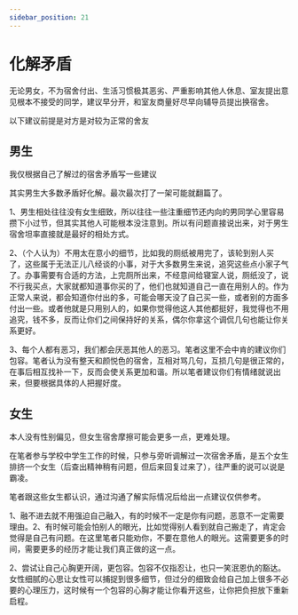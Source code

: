 ```yaml
---
sidebar_position: 21
---
```


# 化解矛盾

无论男女，不为宿舍付出、生活习惯极其恶劣、严重影响其他人休息、室友提出意见根本不接受的同学，建议早分开，和室友商量好尽早向辅导员提出换宿舍。

以下建议前提是对方是对较为正常的舍友

## 男生

我仅根据自己了解过的宿舍矛盾写一些建议

其实男生大多数矛盾好化解。最次最次打了一架可能就翻篇了。

1、男生相处往往没有女生细致，所以往往一些注重细节还内向的男同学心里容易攒下小过节，但其实其他人可能根本没注意到。所以有问题直接说出来，对于男生宿舍坦率直接就是最好的相处方式。

2、（个人认为）不用太在意小的细节，比如我的厕纸被用完了，该轮到别人买了，这些属于无法正儿八经谈的小事，对于大多数男生来说，追究这些点小家子气了。办事需要有合适的方法，上完厕所出来，不经意间给寝室人说，厕纸没了，说不行我买点，大家就都知道事你买的了，他们也就知道自己一直在用别人的。作为正常人来说，都会知道你付出的多，可能会哪天没了自己买一些，或者别的方面多付出一些。或者他就是只用别人的，如果你觉得他这人其他都挺好，我觉得也不用追究，钱不多，反而让你们之间保持好的关系，偶尔你拿这个调侃几句也能让你关系更好。

3、每个人都有恶习，我们都会厌恶其他人的恶习。笔者这里不会中肯的建议你们包容。笔者认为没有整天和颜悦色的宿舍，互相对骂几句，互损几句是很正常的，在事后相互找补一下，反而会使关系更加和谐。所以笔者建议你们有情绪就说出来，但要根据具体的人把握好度。

## 女生

本人没有性别偏见，但女生宿舍摩擦可能会更多一点，更难处理。

在笔者参与学校中学生工作的时候，只参与旁听调解过一次宿舍矛盾，是五个女生排挤一个女生（后查出精神稍有问题，但后来回复过来了），往严重的说可以说是霸凌。

笔者跟这些女生都认识，通过沟通了解实际情况后给出一点建议仅供参考。

1、融不进去就不用强迫自己融入，有的时候不一定是你有问题，恶意不一定需要理由。2、有时候可能会怕别人的眼光，比如觉得别人看到就自己搬走了，肯定会觉得是自己有问题。在这里笔者只能劝你，不要在意他人的眼光。这需要更多的时间，需要更多的经历才能让我们真正做的这一点。

2、尝试让自己心胸更开阔，更包容。包容不仅指忍让，也只一笑泯恩仇的豁达。女性细腻的心思让女性可以捕捉到很多细节，但过分的细致会给自己加上很多不必要的心理压力，这时候有一个包容的心胸才能让你看开这些，让你把负担放下重新启程。

